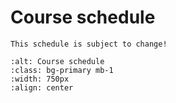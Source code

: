 # Course schedule

```{note}
This schedule is subject to change!
```

```{image} ../images/atm533sched_2021.png
:alt: Course schedule
:class: bg-primary mb-1
:width: 750px
:align: center
```
